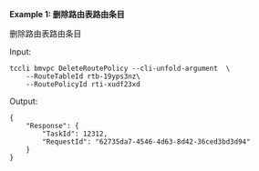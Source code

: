 **Example 1: 删除路由表路由条目**

删除路由表路由条目

Input: 

```
tccli bmvpc DeleteRoutePolicy --cli-unfold-argument  \
    --RouteTableId rtb-19yps3nz\
    --RoutePolicyId rti-xudf23xd
```

Output: 
```
{
    "Response": {
        "TaskId": 12312,
        "RequestId": "62735da7-4546-4d63-8d42-36ced3bd3d94"
    }
}
```

